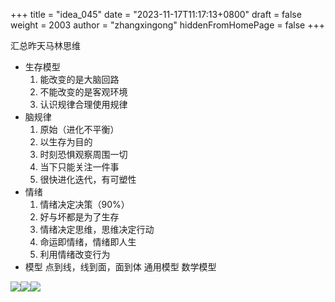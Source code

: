 +++
title = "idea_045"
date = "2023-11-17T11:17:13+0800"
draft = false
weight = 2003
author = "zhangxingong"
hiddenFromHomePage = false
+++

汇总昨天马林思维

- 生存模型
  1. 能改变的是大脑回路
  2. 不能改变的是客观环境
  3. 认识规律合理使用规律
- 脑规律
  1. 原始（进化不平衡）
  2. 以生存为目的
  3. 时刻恐惧观察周围一切
  4. 当下只能关注一件事
  5. 很快进化迭代，有可塑性
- 情绪
  1. 情绪决定决策（90%）
  2. 好与坏都是为了生存
  3. 情绪决定思维，思维决定行动
  4. 命运即情绪，情绪即人生
  5. 利用情绪改变行为
- 模型
  点到线，线到面，面到体
  通用模型
  数学模型
  
<div class="gallery-photo" style="margin-bottom:50px;">
<p><img src="https://memos.nesxc.com/o/r/145?thumbnail=1"><img src="https://memos.nesxc.com/o/r/146?thumbnail=1"><img src="https://memos.nesxc.com/o/r/147?thumbnail=1"></p>
</div>
